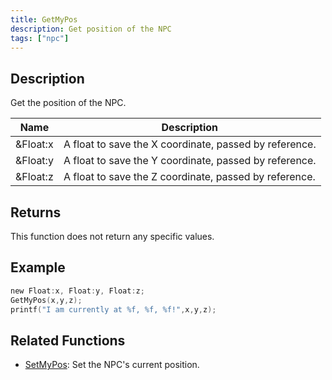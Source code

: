 ```yaml
---
title: GetMyPos
description: Get position of the NPC
tags: ["npc"]
---
```


<VersionWarn version='SA-MP 0.3a' />

## Description

Get the position of the NPC. 
 
| Name      | Description                                            |
| --------- | -------------------------------------------------------|
| &Float:x  | A float to save the X coordinate, passed by reference. |
| &Float:y  | A float to save the Y coordinate, passed by reference. |
| &Float:z  | A float to save the Z coordinate, passed by reference. |

## Returns

This function does not return any specific values.  

## Example

```c
new Float:x, Float:y, Float:z;
GetMyPos(x,y,z);
printf("I am currently at %f, %f, %f!",x,y,z);
```

## Related Functions

- [SetMyPos](SetMyPos): Set the NPC's current position.
